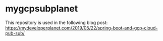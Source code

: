 # mygcpsubplanet

This repository is used in the following blog post: https://mydeveloperplanet.com/2019/05/22/spring-boot-and-gcp-cloud-pub-sub/
